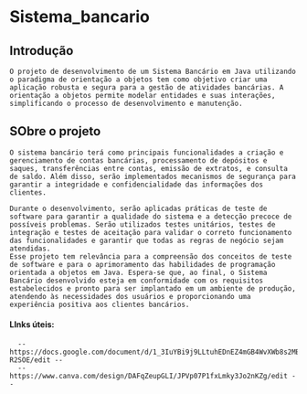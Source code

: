 # Sistema_bancario

## Introdução 

    O projeto de desenvolvimento de um Sistema Bancário em Java utilizando o paradigma de orientação a objetos tem como objetivo criar uma aplicação robusta e segura para a gestão de atividades bancárias. A orientação a objetos permite modelar entidades e suas interações, simplificando o processo de desenvolvimento e manutenção.

## SObre o projeto

    O sistema bancário terá como principais funcionalidades a criação e gerenciamento de contas bancárias, processamento de depósitos e saques, transferências entre contas, emissão de extratos, e consulta de saldo. Além disso, serão implementados mecanismos de segurança para garantir a integridade e confidencialidade das informações dos clientes.

    Durante o desenvolvimento, serão aplicadas práticas de teste de software para garantir a qualidade do sistema e a detecção precoce de possíveis problemas. Serão utilizados testes unitários, testes de integração e testes de aceitação para validar o correto funcionamento das funcionalidades e garantir que todas as regras de negócio sejam atendidas.
    Esse projeto tem relevância para a compreensão dos conceitos de teste de software e para o aprimoramento das habilidades de programação orientada a objetos em Java. Espera-se que, ao final, o Sistema Bancário desenvolvido esteja em conformidade com os requisitos estabelecidos e pronto para ser implantado em um ambiente de produção, atendendo às necessidades dos usuários e proporcionando uma experiência positiva aos clientes bancários.

#### LInks úteis: 

      -- https://docs.google.com/document/d/1_3IuYBi9j9LLtuhEDnEZ4mGB4WvXWb8s2MB1z-R2SOE/edit --
      -- https://www.canva.com/design/DAFqZeupGLI/JPVp07P1fxLmky3Jo2nKZg/edit --


    
